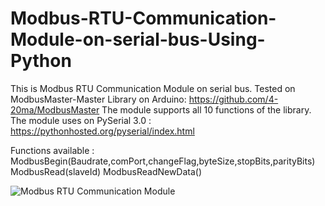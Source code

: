 # Modbus-RTU-Communication-Module-on-serial-bus-Using-Python

This is Modbus RTU Communication Module on serial bus.
Tested on ModbusMaster-Master Library on Arduino: https://github.com/4-20ma/ModbusMaster
The module supports all 10 functions of the library.
The module uses on PySerial 3.0 : https://pythonhosted.org/pyserial/index.html

Functions available :
    ModbusBegin(Baudrate,comPort,changeFlag,byteSize,stopBits,parityBits)
    ModbusRead(slaveId)
    ModbusReadNewData()
    
![Modbus RTU Communication Module](link-to-image)
